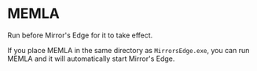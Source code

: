 # MEMLA

Run before Mirror's Edge for it to take effect.

If you place MEMLA in the same directory as `MirrorsEdge.exe`, you can run MEMLA and it will automatically start Mirror's Edge.
